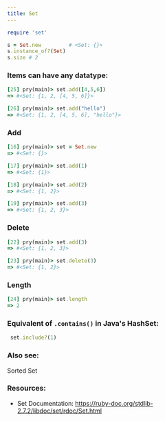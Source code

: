 ```yaml
---
title: Set
---
```


```rb
require 'set'

s = Set.new         # <Set: {}>
s.instance_of?(Set)
s.size # 2
```

### Items can have any datatype:
```rb
[25] pry(main)> set.add([4,5,6])
=> #<Set: {1, 2, [4, 5, 6]}>

[26] pry(main)> set.add("hello")
=> #<Set: {1, 2, [4, 5, 6], "hello"}>
```

### Add
```rb
[16] pry(main)> set = Set.new
=> #<Set: {}>

[17] pry(main)> set.add(1)
=> #<Set: {1}>

[18] pry(main)> set.add(2)
=> #<Set: {1, 2}>

[19] pry(main)> set.add(3)
=> #<Set: {1, 2, 3}>
```

### Delete
```rb
[22] pry(main)> set.add(3)
=> #<Set: {1, 2, 3}>

[23] pry(main)> set.delete(3)
=> #<Set: {1, 2}>
```

### Length
```rb
[24] pry(main)> set.length
=> 2
```

### Equivalent of `.contains()` in Java's HashSet:
```rb
 set.include?(1)
```

### Also see:
Sorted Set

### Resources:
- Set Documentation: https://ruby-doc.org/stdlib-2.7.2/libdoc/set/rdoc/Set.html